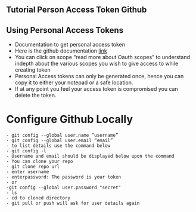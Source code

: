 ## Tutorial Person Access Token Github

## Using Personal Access Tokens

- Documentation to get personal access token
- Here is the github documentation [link](https://docs.github.com/en/github/authenticating-to-github/keeping-your-account-and-data-secure/creating-a-personal-access-token)
- You can click on scope “read more about Oauth scopes” to understand indepth about the various scopes you wish to give access to while creating token
- Personal Access tokens can only be generated once, hence you can copy it to either your notepad or a safe location.
- If at any point you feel your access token is compromised you can delete the token.

# Configure Github Locally
```
- git config --global user.name “username”
- git config --global user.email “email”
- to list details use the command below
- git config -l
- Username and email should be displayed below upon the command
- You can clone your repo
- git clone repo url
- enter username
- enterpassword: The password is your token
- or
-git config --global user.password "secret"
- ls
- cd to cloned directory
- git pull or push will ask for user details again

```
